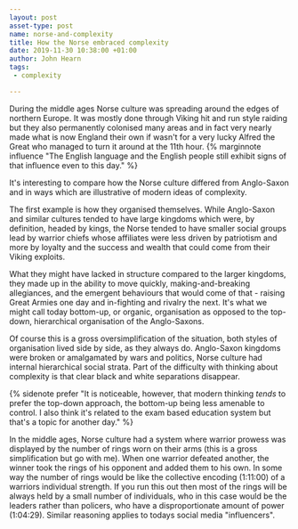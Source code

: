 ```yaml
---
layout: post
asset-type: post
name: norse-and-complexity
title: How the Norse embraced complexity
date: 2019-11-30 10:38:00 +01:00
author: John Hearn
tags:
 - complexity

---
```


During the middle ages Norse culture was spreading around the edges of northern Europe. It was mostly done through Viking hit and run style raiding but they also permanently colonised many areas and in fact very nearly made what is now England their own if wasn't for a very lucky Alfred the Great who managed to turn it around at the 11th hour. {% marginnote influence "The English language and the English people still exhibit signs of that influence even to this day." %}

It's interesting to compare how the Norse culture differed from Anglo-Saxon and in ways which are illustrative of modern ideas of complexity.

The first example is how they organised themselves. While Anglo-Saxon and similar cultures tended to have large kingdoms which were, by definition, headed by kings, the Norse tended to have smaller social groups lead by warrior chiefs whose affiliates were less driven by patriotism and more by loyalty and the success and wealth that could come from their Viking exploits.

What they might have lacked in structure compared to the larger kingdoms, they made up in the ability to move quickly, making-and-breaking allegiances, and the emergent behaviours that would come of that - raising Great Armies one day and in-fighting and rivalry the next. It's what we might call today bottom-up, or organic, organisation as opposed to the top-down, hierarchical organisation of the Anglo-Saxons.

Of course this is a gross oversimplification of the situation, both styles of organisation lived side by side, as they always do. Anglo-Saxon kingdoms were broken or amalgamated by wars and politics, Norse culture had internal hierarchical social strata. Part of the difficulty with thinking about complexity is that clear black and white separations disappear.

{% sidenote prefer "It is noticeable, however, that modern thinking *tends* to prefer the top-down approach, the bottom-up being less amenable to control. I also think it's related to the exam based education system but that's a topic for another day." %}

In the middle ages, Norse culture had a system where warrior prowess was displayed by the number of rings worn on their arms (this is a gross simplification but go with me). When one warrior defeated another, the winner took the rings of his opponent and added them to his own. In some way the number of rings would be like the collective encoding (1:11:00) of a warriors individual strength. If you run this out then most of the rings will be always held by a small number of individuals, who in this case would be the leaders rather than policers, who have a disproportionate amount of power (1:04:29).
Similar reasoning applies to todays social media "influencers".